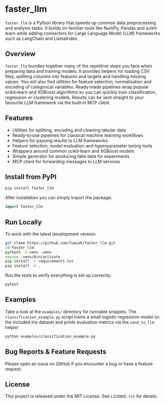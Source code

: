 # faster_llm

`faster_llm` is a Python library that speeds up common data preprocessing and analysis tasks. It builds on familiar tools like NumPy, Pandas and scikit-learn while adding connectors for Large Language Model (LLM) frameworks such as LangChain and LlamaIndex.

## Overview

`faster_llm` bundles together many of the repetitive steps you face when preparing data and training models.  It provides helpers for loading CSV files, splitting columns into features and targets and handling missing values.  You will also find utilities for feature selection, normalisation and encoding of categorical variables.  Ready‑made pipelines wrap popular scikit‑learn and XGBoost algorithms so you can quickly train classification, regression or clustering models.  Results can be sent straight to your favourite LLM framework via the built‑in MCP client.

## Features

- Utilities for splitting, encoding and cleaning tabular data
- Ready‑to‑use pipelines for classical machine learning workflows
- Helpers for passing results to LLM frameworks
- Feature selection, model evaluation and hyperparameter tuning tools
- Wrappers around common scikit‑learn and XGBoost models
- Simple generator for producing fake data for experiments
- MCP client for forwarding messages to LLM services

## Install from PyPI

```bash
pip install faster_llm
```

After installation you can simply import the package:

```python
import faster_llm
```

## Run Locally

To work with the latest development version:

```bash
git clone https://github.com/fuwiak/faster_llm.git
cd faster_llm
python3 -m venv .venv
source .venv/bin/activate
pip install -r requirements.txt
pip install -e .
```

Run the tests to verify everything is set up correctly:

```bash
pytest
```

## Examples

Take a look at the `examples/` directory for runnable snippets. The
`classification_example.py` script trains a small logistic regression
model on the included Iris dataset and prints evaluation metrics via the
`send_to_llm` helper:

```bash
python examples/classification_example.py
```

## Bug Reports & Feature Requests

Please open an issue on GitHub if you encounter a bug or have a feature request.

## License

This project is released under the MIT License. See `LICENSE.txt` for details.

